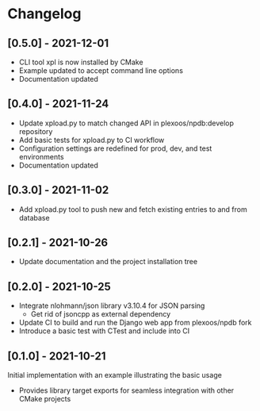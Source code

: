 # Changelog

## [0.5.0] - 2021-12-01

- CLI tool xpl is now installed by CMake
- Example updated to accept command line options
- Documentation updated


## [0.4.0] - 2021-11-24

- Update xpload.py to match changed API in plexoos/npdb:develop repository
- Add basic tests for xpload.py to CI workflow
- Configuration settings are redefined for prod, dev, and test environments
- Documentation updated


## [0.3.0] - 2021-11-02

- Add xpload.py tool to push new and fetch existing entries to and from database


## [0.2.1] - 2021-10-26

- Update documentation and the project installation tree


## [0.2.0] - 2021-10-25

- Integrate nlohmann/json library v3.10.4 for JSON parsing
  - Get rid of jsoncpp as external dependency
- Update CI to build and run the Django web app from plexoos/npdb fork
- Introduce a basic test with CTest and include into CI


## [0.1.0] - 2021-10-21

Initial implementation with an example illustrating the basic usage

- Provides library target exports for seamless integration with other CMake
  projects
